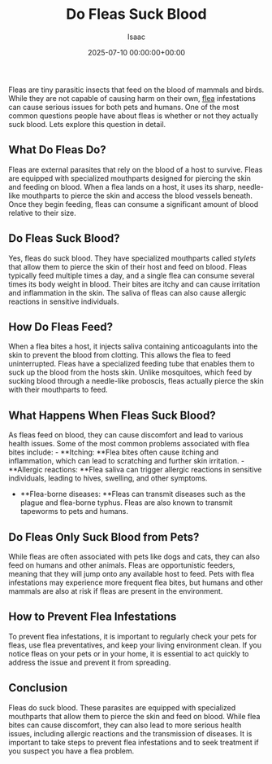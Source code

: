 ﻿---
title: Do Fleas Suck Blood
description: Fleas are tiny parasitic insects that feed on the blood of mammals and birds. While they are not capable of causing harm on their own, flea infestations can...
slug: /do-fleas-suck-blood/
date: 2025-07-10 00:00:00+00:00
lastmod: 2025-07-10 00:00:00+03:00
author: Isaac
categories:
- Guide
tags:
- guide
- flea
- suck
layout: post
---

Fleas are tiny parasitic insects that feed on the blood of mammals and birds. While they are not capable of causing harm on their own, [flea](https://pestpolicy.com/are-fleas-attracted-to-heat/) infestations can cause serious issues for both pets and humans. One of the most common questions people have about fleas is whether or not they actually suck blood. Lets explore this question in detail.

##  What Do Fleas Do?

Fleas are external parasites that rely on the blood of a host to survive. Fleas are equipped with specialized mouthparts designed for piercing the skin and feeding on blood. When a flea lands on a host, it uses its sharp, needle-like mouthparts to pierce the skin and access the blood vessels beneath. Once they begin feeding, fleas can consume a significant amount of blood relative to their size.

##  Do Fleas Suck Blood?

Yes, fleas do suck blood. They have specialized mouthparts called *stylets* that allow them to pierce the skin of their host and feed on blood. Fleas typically feed multiple times a day, and a single flea can consume several times its body weight in blood. Their bites are itchy and can cause irritation and inflammation in the skin. The saliva of fleas can also cause allergic reactions in sensitive individuals.

##  How Do Fleas Feed?

When a flea bites a host, it injects saliva containing anticoagulants into the skin to prevent the blood from clotting. This allows the flea to feed uninterrupted. Fleas have a specialized feeding tube that enables them to suck up the blood from the hosts skin. Unlike mosquitoes, which feed by sucking blood through a needle-like proboscis, fleas actually pierce the skin with their mouthparts to feed.

##  What Happens When Fleas Suck Blood?

As fleas feed on blood, they can cause discomfort and lead to various health issues. Some of the most common problems associated with flea bites include: - **Itching: **Flea bites often cause itching and inflammation, which can lead to scratching and further skin irritation. - **Allergic reactions: **Flea saliva can trigger allergic reactions in sensitive individuals, leading to hives, swelling, and other symptoms.

- **Flea-borne diseases: **Fleas can transmit diseases such as the plague and flea-borne typhus. Fleas are also known to transmit tapeworms to pets and humans.

##  Do Fleas Only Suck Blood from Pets?

While fleas are often associated with pets like dogs and cats, they can also feed on humans and other animals. Fleas are opportunistic feeders, meaning that they will jump onto any available host to feed. Pets with flea infestations may experience more frequent flea bites, but humans and other mammals are also at risk if fleas are present in the environment.

##  How to Prevent Flea Infestations

To prevent flea infestations, it is important to regularly check your pets for fleas, use flea preventatives, and keep your living environment clean. If you notice fleas on your pets or in your home, it is essential to act quickly to address the issue and prevent it from spreading.

##  Conclusion

Fleas do suck blood. These parasites are equipped with specialized mouthparts that allow them to pierce the skin and feed on blood. While flea bites can cause discomfort, they can also lead to more serious health issues, including allergic reactions and the transmission of diseases. It is important to take steps to prevent flea infestations and to seek treatment if you suspect you have a flea problem.

